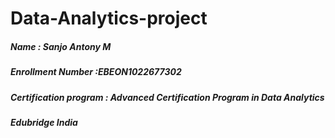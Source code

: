 # Data-Analytics-project
##### Name : Sanjo Antony M
##### Enrollment Number :EBEON1022677302
##### Certification program : Advanced Certification Program in Data Analytics 
##### Edubridge India
